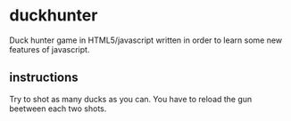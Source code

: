 # duckhunter
Duck hunter game in HTML5/javascript written in order to learn some new features of javascript.

## instructions
Try to shot as many ducks as you can. You have to reload the gun beetween each two shots.
